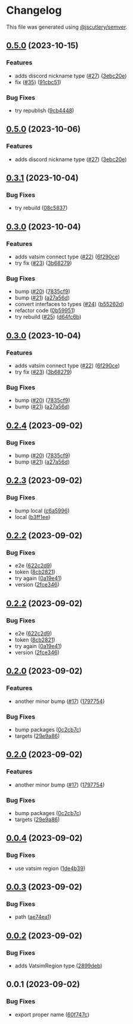 # Changelog

This file was generated using [@jscutlery/semver](https://github.com/jscutlery/semver).

## [0.5.0](https://github.com/rovacc/rovacc-nodejs-packages/compare/vatsim-types-0.4.0...vatsim-types-0.5.0) (2023-10-15)


### Features

* adds discord nickname type ([#27](https://github.com/rovacc/rovacc-nodejs-packages/issues/27)) ([3ebc20e](https://github.com/rovacc/rovacc-nodejs-packages/commit/3ebc20eb24d2b3904583fbe88fd255b70f9e3a34))
* fix ([#35](https://github.com/rovacc/rovacc-nodejs-packages/issues/35)) ([91cbc51](https://github.com/rovacc/rovacc-nodejs-packages/commit/91cbc51abd714f251e97f4fef9721b119a0058c4))


### Bug Fixes

* try republish ([9cb4448](https://github.com/rovacc/rovacc-nodejs-packages/commit/9cb4448b5e14280d181b03d57ddaa766cc4b0575))

## [0.5.0](https://github.com/rovacc/rovacc-nodejs-packages/compare/vatsim-types-0.4.0...vatsim-types-0.5.0) (2023-10-06)

### Features

- adds discord nickname type ([#27](https://github.com/rovacc/rovacc-nodejs-packages/issues/27)) ([3ebc20e](https://github.com/rovacc/rovacc-nodejs-packages/commit/3ebc20eb24d2b3904583fbe88fd255b70f9e3a34))

## [0.3.1](https://github.com/rovacc/rovacc-nodejs-packages/compare/vatsim-types-0.3.0...vatsim-types-0.3.1) (2023-10-04)

### Bug Fixes

- try rebuild ([08c5837](https://github.com/rovacc/rovacc-nodejs-packages/commit/08c58371a6f21720c0dbb954dc21ec101fda760d))

## [0.3.0](https://github.com/rovacc/rovacc-nodejs-packages/compare/vatsim-types-0.2.3...vatsim-types-0.3.0) (2023-10-04)

### Features

- adds vatsim connect type ([#22](https://github.com/rovacc/rovacc-nodejs-packages/issues/22)) ([6f290ce](https://github.com/rovacc/rovacc-nodejs-packages/commit/6f290ce749775213b2f37d796e8b7dffbd88ee1b))
- try fix ([#23](https://github.com/rovacc/rovacc-nodejs-packages/issues/23)) ([3b68279](https://github.com/rovacc/rovacc-nodejs-packages/commit/3b68279bc1fe48f14f25b97028ad561c185952d5))

### Bug Fixes

- bump ([#20](https://github.com/rovacc/rovacc-nodejs-packages/issues/20)) ([7835cf9](https://github.com/rovacc/rovacc-nodejs-packages/commit/7835cf9eb4c47289872f0483e80233b7d50df67b))
- bump ([#21](https://github.com/rovacc/rovacc-nodejs-packages/issues/21)) ([a27a56d](https://github.com/rovacc/rovacc-nodejs-packages/commit/a27a56d132f34545071a74f465b72fe4467c83dc))
- convert interfaces to types ([#24](https://github.com/rovacc/rovacc-nodejs-packages/issues/24)) ([b55262d](https://github.com/rovacc/rovacc-nodejs-packages/commit/b55262dfd17aedc07f762f5fcd5a7217d7d63772))
- refactor code ([0b59951](https://github.com/rovacc/rovacc-nodejs-packages/commit/0b5995148ea186bb15c64134edd3a623ffb77ec2))
- try rebuild ([#25](https://github.com/rovacc/rovacc-nodejs-packages/issues/25)) ([d64fc6b](https://github.com/rovacc/rovacc-nodejs-packages/commit/d64fc6b4fe99c9e0b9ae89527e5d6e6c2f5c5e8b))

## [0.3.0](https://github.com/rovacc/rovacc-nodejs-packages/compare/vatsim-types-0.2.3...vatsim-types-0.3.0) (2023-10-04)

### Features

- adds vatsim connect type ([#22](https://github.com/rovacc/rovacc-nodejs-packages/issues/22)) ([6f290ce](https://github.com/rovacc/rovacc-nodejs-packages/commit/6f290ce749775213b2f37d796e8b7dffbd88ee1b))
- try fix ([#23](https://github.com/rovacc/rovacc-nodejs-packages/issues/23)) ([3b68279](https://github.com/rovacc/rovacc-nodejs-packages/commit/3b68279bc1fe48f14f25b97028ad561c185952d5))

### Bug Fixes

- bump ([#20](https://github.com/rovacc/rovacc-nodejs-packages/issues/20)) ([7835cf9](https://github.com/rovacc/rovacc-nodejs-packages/commit/7835cf9eb4c47289872f0483e80233b7d50df67b))
- bump ([#21](https://github.com/rovacc/rovacc-nodejs-packages/issues/21)) ([a27a56d](https://github.com/rovacc/rovacc-nodejs-packages/commit/a27a56d132f34545071a74f465b72fe4467c83dc))

## [0.2.4](https://github.com/rovacc/rovacc-nodejs-packages/compare/vatsim-types-0.2.3...vatsim-types-0.2.4) (2023-09-02)

### Bug Fixes

- bump ([#20](https://github.com/rovacc/rovacc-nodejs-packages/issues/20)) ([7835cf9](https://github.com/rovacc/rovacc-nodejs-packages/commit/7835cf9eb4c47289872f0483e80233b7d50df67b))
- bump ([#21](https://github.com/rovacc/rovacc-nodejs-packages/issues/21)) ([a27a56d](https://github.com/rovacc/rovacc-nodejs-packages/commit/a27a56d132f34545071a74f465b72fe4467c83dc))

## [0.2.3](https://github.com/rovacc/rovacc-nodejs-packages/compare/vatsim-types-0.2.2...vatsim-types-0.2.3) (2023-09-02)

### Bug Fixes

- bump local ([c6a5996](https://github.com/rovacc/rovacc-nodejs-packages/commit/c6a5996afaf813a0d3e70534f1586df4bda6f6a0))
- local ([b3ff1ee](https://github.com/rovacc/rovacc-nodejs-packages/commit/b3ff1eeeeb240e1fa78c8b1b4d00d42b50ea8d41))

## [0.2.2](https://github.com/rovacc/rovacc-nodejs-packages/compare/vatsim-types-0.2.1...vatsim-types-0.2.2) (2023-09-02)

### Bug Fixes

- e2e ([622c2d9](https://github.com/rovacc/rovacc-nodejs-packages/commit/622c2d958d428a83319d5a4cd223963d00f9c9c8))
- token ([8cb2821](https://github.com/rovacc/rovacc-nodejs-packages/commit/8cb28216bc6be50c5afd7a272209788065df2a79))
- try again ([0a19e41](https://github.com/rovacc/rovacc-nodejs-packages/commit/0a19e41b820ad20a42db59c982933c4f756b8e6a))
- version ([2fce346](https://github.com/rovacc/rovacc-nodejs-packages/commit/2fce34628366e5e8f6c720d5f2105d8ccdd6e458))

## [0.2.2](https://github.com/rovacc/rovacc-nodejs-packages/compare/vatsim-types-0.2.1...vatsim-types-0.2.2) (2023-09-02)

### Bug Fixes

- e2e ([622c2d9](https://github.com/rovacc/rovacc-nodejs-packages/commit/622c2d958d428a83319d5a4cd223963d00f9c9c8))
- token ([8cb2821](https://github.com/rovacc/rovacc-nodejs-packages/commit/8cb28216bc6be50c5afd7a272209788065df2a79))
- try again ([0a19e41](https://github.com/rovacc/rovacc-nodejs-packages/commit/0a19e41b820ad20a42db59c982933c4f756b8e6a))
- version ([2fce346](https://github.com/rovacc/rovacc-nodejs-packages/commit/2fce34628366e5e8f6c720d5f2105d8ccdd6e458))

## [0.2.0](https://github.com/rovacc/rovacc-nodejs-packages/compare/vatsim-types-0.1.0...vatsim-types-0.2.0) (2023-09-02)

### Features

- another minor bump ([#17](https://github.com/rovacc/rovacc-nodejs-packages/issues/17)) ([1797754](https://github.com/rovacc/rovacc-nodejs-packages/commit/17977544abb9b414f76ff6f3aaba4906647d1e58))

### Bug Fixes

- bump packages ([0c2cb7c](https://github.com/rovacc/rovacc-nodejs-packages/commit/0c2cb7c0ec6a410037e7645a7abf846e059f3e64))
- targets ([29e9a86](https://github.com/rovacc/rovacc-nodejs-packages/commit/29e9a86c276221f5780c9b88f7e5a33f19663c49))

## [0.2.0](https://github.com/rovacc/rovacc-nodejs-packages/compare/vatsim-types-0.1.0...vatsim-types-0.2.0) (2023-09-02)

### Features

- another minor bump ([#17](https://github.com/rovacc/rovacc-nodejs-packages/issues/17)) ([1797754](https://github.com/rovacc/rovacc-nodejs-packages/commit/17977544abb9b414f76ff6f3aaba4906647d1e58))

### Bug Fixes

- bump packages ([0c2cb7c](https://github.com/rovacc/rovacc-nodejs-packages/commit/0c2cb7c0ec6a410037e7645a7abf846e059f3e64))
- targets ([29e9a86](https://github.com/rovacc/rovacc-nodejs-packages/commit/29e9a86c276221f5780c9b88f7e5a33f19663c49))

## [0.0.4](https://github.com/rovacc/rovacc-nodejs-packages/compare/vatsim-types-0.0.3...vatsim-types-0.0.4) (2023-09-02)

### Bug Fixes

- use vatsim region ([1de4b39](https://github.com/rovacc/rovacc-nodejs-packages/commit/1de4b391d07bacac1446ed2ec8226db7d2361385))

## [0.0.3](https://github.com/rovacc/rovacc-nodejs-packages/compare/vatsim-types-0.0.2...vatsim-types-0.0.3) (2023-09-02)

### Bug Fixes

- path ([ae74ea1](https://github.com/rovacc/rovacc-nodejs-packages/commit/ae74ea17888540443c935d7c675dc847ace6eed1))

## [0.0.2](https://github.com/rovacc/rovacc-nodejs-packages/compare/vatsim-types-0.0.1...vatsim-types-0.0.2) (2023-09-02)

### Bug Fixes

- adds VatsimRegion type ([2899deb](https://github.com/rovacc/rovacc-nodejs-packages/commit/2899deb0389186c2c218af822cb40683d82ef8cb))

## 0.0.1 (2023-09-02)

### Bug Fixes

- export proper name ([60f747c](https://github.com/rovacc/rovacc-nodejs-packages/commit/60f747c88b6bebf8f78a2c35eff920ebd550c746))
